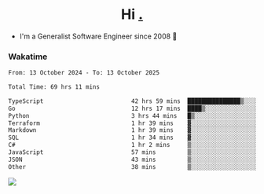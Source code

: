 <h1 align="center">Hi <a href="https://www.hackerrank.com/erasmosaraujo">.</a></h1>
 
- I'm a Generalist Software Engineer  since 2008 🚀
<!--  
<p align="left">
  <a href="https://github.com/erasmosoares/github-readme-stats">
    <img
      align="center"
      src="https://github-readme-stats.vercel.app/api/top-langs/?username=erasmosoares&theme=radical&layout=compact"
    />
  </a>
  <a href="https://github.com/erasmosoares/github-readme-stats">
    [![Harlok's WakaTime stats](https://github-readme-stats.vercel.app/api/wakatime?username=ffflabs)](https://github.com/anuraghazra/github-readme-stats)
  </a>
</p>

<!--
 ### Repo 
 
<p align="left">
 <a href="https://github.com/erasmosoares/github-readme-stats">
    <img
      align="center"
      height="165"
      src="https://github-readme-stats.vercel.app/api/pin?username=erasmosoares&repo=sample-node&title_color=fff&icon_color=f9f9f9&text_color=9f9f9f&bg_color=151515"
    />
  </a>
  <a href="https://github.com/erasmosoares/github-readme-stats">
    <img
      align="center"
      height="165"
      src="https://github-readme-stats.vercel.app/api/pin?username=erasmosoares&repo=sample-node&title_color=fff&icon_color=f9f9f9&text_color=9f9f9f&bg_color=151515"
    />
  </a>
</p>
-->

 ### Wakatime 

<!--START_SECTION:waka-->

```txt
From: 13 October 2024 - To: 13 October 2025

Total Time: 69 hrs 11 mins

TypeScript                         42 hrs 59 mins  ███████████████▒░░░░░░░░░   61.56 %
Go                                 12 hrs 17 mins  ████▒░░░░░░░░░░░░░░░░░░░░   17.61 %
Python                             3 hrs 44 mins   █▒░░░░░░░░░░░░░░░░░░░░░░░   05.36 %
Terraform                          1 hr 39 mins    ▓░░░░░░░░░░░░░░░░░░░░░░░░   02.38 %
Markdown                           1 hr 39 mins    ▓░░░░░░░░░░░░░░░░░░░░░░░░   02.36 %
SQL                                1 hr 34 mins    ▓░░░░░░░░░░░░░░░░░░░░░░░░   02.26 %
C#                                 1 hr 2 mins     ▒░░░░░░░░░░░░░░░░░░░░░░░░   01.49 %
JavaScript                         57 mins         ▒░░░░░░░░░░░░░░░░░░░░░░░░   01.38 %
JSON                               43 mins         ▒░░░░░░░░░░░░░░░░░░░░░░░░   01.04 %
Other                              38 mins         ▒░░░░░░░░░░░░░░░░░░░░░░░░   00.91 %
```

<!--END_SECTION:waka-->

![](https://komarev.com/ghpvc/?username=erasmosoares&color=brightgreen)
